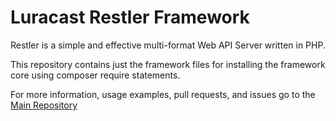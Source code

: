 Luracast Restler Framework
==========================

Restler is a simple and effective multi-format Web API Server written in PHP.

This repository contains just the framework files for installing the framework core using composer require statements.

For more information, usage examples, pull requests, and issues go to the [Main Repository](https://github.com/Luracast/Restler)